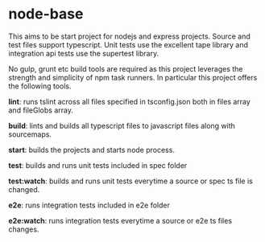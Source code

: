 # node-base

This aims to be start project for nodejs and express projects. Source and test files support typescript. Unit tests use the excellent tape library and integration api tests use the supertest library.

No gulp, grunt etc build tools are required as this project leverages the strength and simplicity of npm task runners.
In particular this project offers the following tools.

**lint**: runs tslint across all files specified in tsconfig.json both in files array and fileGlobs array.

**build**: lints and builds all typescript files to javascript files along with sourcemaps.

**start**: builds the projects and starts node process.

**test**: builds and runs unit tests included in spec folder

**test:watch**: builds and runs unit tests everytime a source or spec ts file is changed.

**e2e**: runs integration tests included in e2e folder

**e2e:watch**: runs integration tests everytime a source or e2e ts files changes.
